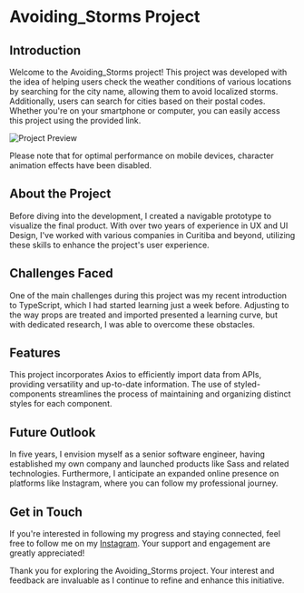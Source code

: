 # Avoiding_Storms Project

## Introduction

Welcome to the Avoiding_Storms project! This project was developed with the idea of helping users check the weather conditions of various locations by searching for the city name, allowing them to avoid localized storms. Additionally, users can search for cities based on their postal codes. Whether you're on your smartphone or computer, you can easily access this project using the provided link.

![Project Preview](Screenshot_39.png) <!-- Insert preview images here -->

Please note that for optimal performance on mobile devices, character animation effects have been disabled.

## About the Project

Before diving into the development, I created a navigable prototype to visualize the final product. With over two years of experience in UX and UI Design, I've worked with various companies in Curitiba and beyond, utilizing these skills to enhance the project's user experience.

## Challenges Faced

One of the main challenges during this project was my recent introduction to TypeScript, which I had started learning just a week before. Adjusting to the way props are treated and imported presented a learning curve, but with dedicated research, I was able to overcome these obstacles.

## Features

This project incorporates Axios to efficiently import data from APIs, providing versatility and up-to-date information. The use of styled-components streamlines the process of maintaining and organizing distinct styles for each component.

## Future Outlook

In five years, I envision myself as a senior software engineer, having established my own company and launched products like Sass and related technologies. Furthermore, I anticipate an expanded online presence on platforms like Instagram, where you can follow my professional journey.

## Get in Touch

If you're interested in following my progress and staying connected, feel free to follow me on my [Instagram](link-to-instagram). Your support and engagement are greatly appreciated!

Thank you for exploring the Avoiding_Storms project. Your interest and feedback are invaluable as I continue to refine and enhance this initiative.
